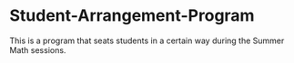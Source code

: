 # Student-Arrangement-Program
This is a program that seats students in a certain way during the Summer Math sessions.
